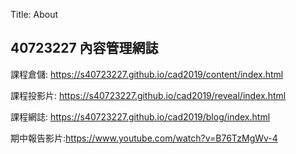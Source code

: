 Title: About

## 40723227 內容管理網誌

課程倉儲: <a href="https://s40723227.github.io/cad2019/content/index.html">https://s40723227.github.io/cad2019/content/index.html</a>

課程投影片: <a href="https://s40723227.github.io/cad2019/reveal/index.html">https://s40723227.github.io/cad2019/reveal/index.html</a>

課程網誌: <a href="https://s40723227.github.io/cad2019/blog/index.html">https://s40723227.github.io/cad2019/blog/index.html</a>

期中報告影片:<a href="https://www.youtube.com/watch?v=B76TzMgWv-4">https://www.youtube.com/watch?v=B76TzMgWv-4</a>








